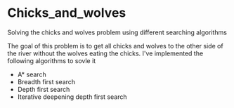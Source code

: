 # Chicks_and_wolves
Solving the chicks and wolves problem using different searching algorithms

The goal of this problem is to get all chicks and wolves to the other side of the river without the wolves eating the chicks. I've implemented the following algorithms to sovle it
  - A* search
  - Breadth first search
  - Depth first search
  - Iterative deepening depth first search
